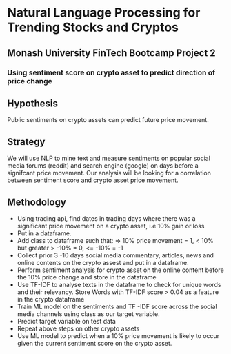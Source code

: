 # Natural Language Processing for Trending Stocks and Cryptos
## Monash University FinTech Bootcamp Project 2
### Using sentiment score on crypto asset to predict direction of price change

## Hypothesis
Public sentiments on crypto assets can predict future price movement.


## Strategy
We will use NLP to mine text and measure sentiments on popular social media forums (reddit) and search engine (google) on days before a signifcant price movement. Our analysis will be looking for a correlation between sentiment score and crypto asset price movement.



## Methodology
- Using trading api, find dates in trading days where there was a significant price movement on a crypto asset, i.e 10% gain or loss
- Put in a dataframe.
- Add class to dataframe such that: => 10% price movement = 1, < 10% but greater > -10% = 0,  <= -10% = -1
- Collect prior 3 -10 days social media commentary, articles, news and online contents on the crypto assest and put in a dataframe.
- Perform sentiment analysis for crypto asset on the online content before the 10% price change and store in the dataframe
- Use TF-IDF to analyse texts in the dataframe to check for unique words and their relevancy. Store Words with TF-IDF score > 0.04 as a feature in the crypto dataframe
- Train ML model on the sentiments and TF -IDF score across the social media channels using class as our target variable.
- Predict target variable on test data
- Repeat above steps on other crypto assets 
- Use ML model to predict when a 10% price movement is likely to occur given the current sentiment score on the crypto asset.
